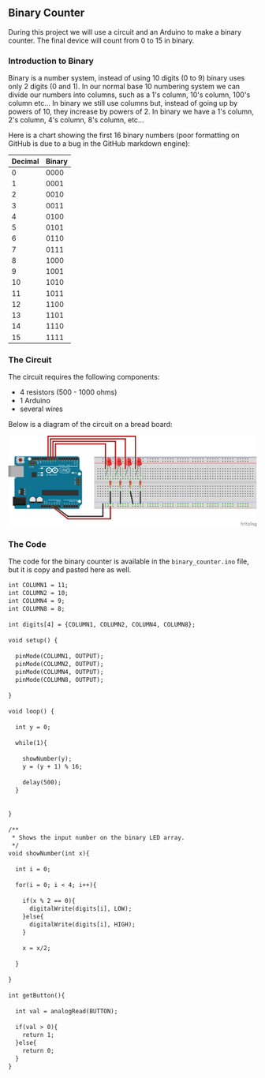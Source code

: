 ## Binary Counter

During this project we will use a circuit and an Arduino to make a binary counter. The final device will count from 0 to 15 in binary. 

### Introduction to Binary

Binary is a number system, instead of using 10 digits (0 to 9) binary uses only 2 digits (0 and 1). In our normal base 10 numbering system we can divide our numbers into columns, such as a 1's column, 10's column, 100's column etc... In binary we still use columns but, instead of going up by powers of 10, they increase by powers of 2. In binary we have a 1's column, 2's column, 4's column, 8's column, etc... 

Here is a chart showing the first 16 binary numbers (poor formatting on GitHub is due to a bug in the GitHub markdown engine): 

 | Decimal | Binary |
 |----------|--------|
 | 0 | 0000 | 
 | 1 | 0001 |
 | 2 | 0010 | 
 | 3 | 0011 |
 | 4 | 0100 | 
 | 5 | 0101 | 
 | 6 | 0110 | 
 | 7 | 0111 | 
 | 8 | 1000 | 
 | 9 | 1001 | 
 | 10 | 1010 | 
 | 11 | 1011 | 
 | 12 | 1100 | 
 | 13 | 1101 |   
 | 14 | 1110 |  
 | 15 | 1111 |
 
### The Circuit

The circuit requires the following components: 

* 4 resistors (500 - 1000 ohms)
* 1 Arduino
* several wires

Below is a diagram of the circuit on a bread board:


<img src="./binary_counter_bb.png" />


### The Code

The code for the binary counter is available in the `binary_counter.ino` file, but it is copy and pasted here as well. 

```
int COLUMN1 = 11;
int COLUMN2 = 10; 
int COLUMN4 = 9; 
int COLUMN8 = 8; 

int digits[4] = {COLUMN1, COLUMN2, COLUMN4, COLUMN8};

void setup() {

  pinMode(COLUMN1, OUTPUT);
  pinMode(COLUMN2, OUTPUT);
  pinMode(COLUMN4, OUTPUT);
  pinMode(COLUMN8, OUTPUT);

}

void loop() {

  int y = 0; 

  while(1){

    showNumber(y);
    y = (y + 1) % 16; 
    
    delay(500); 
  }
  

}

/**
 * Shows the input number on the binary LED array.
 */
void showNumber(int x){

  int i = 0; 
  
  for(i = 0; i < 4; i++){

    if(x % 2 == 0){
      digitalWrite(digits[i], LOW);  
    }else{
      digitalWrite(digits[i], HIGH);
    }

    x = x/2; 
    
  }
  
}

int getButton(){

  int val = analogRead(BUTTON);

  if(val > 0){
    return 1;  
  }else{
    return 0; 
  }
}


```